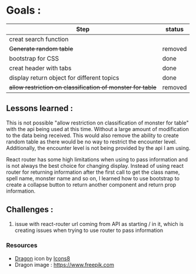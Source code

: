 # Goals :

| Step                                                         | status  |
|--------------------------------------------------------------|---------|
| creat search function                                        |         |
| ~~Generate random table~~                                    | removed |
| bootstrap for CSS                                            | done    |
| creat header with tabs                                       | done    |
| display return object for different topics                   | done    |
| ~~allow restriction on classification of monster for table~~ | removed |

## Lessons learned :

This is not possible "allow restriction on classification of monster for table" with the api being used at this time.
Without a large amount of modification to the data being received. This would also remove the ability to create random table
as there would be no way to restrict the encounter level. Additionally, the encounter level is not being provided by the api I am using. 

React router has some high limitations when using to pass information and is not always the best choice for changing
display.
Instead of using react router for returning information after the first call to get the class name, spell name, monster
name and so on,
I learned how to use bootstrap to create a collapse button to return another component and return prop information.


## Challenges :

1. issue with react-router url coming from API as starting / in it, which is creating issues when trying to use router
   to pass information

### Resources

* <a target="_blank" href="https://icons8.com/icon/37737/dragon">Dragon</a> icon
  by <a target="_blank" href="https://icons8.com">Icons8</a>
* Dragon image : https://www.freepik.com